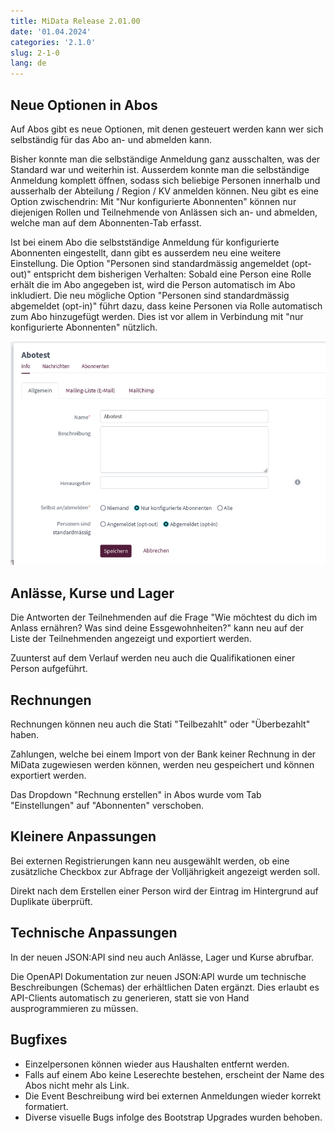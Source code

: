 ```yaml
---
title: MiData Release 2.01.00
date: '01.04.2024'
categories: '2.1.0'
slug: 2-1-0
lang: de
---
```


## Neue Optionen in Abos
Auf Abos gibt es neue Optionen, mit denen gesteuert werden kann wer sich selbständig für das Abo an- und abmelden kann.

Bisher konnte man die selbständige Anmeldung ganz ausschalten, was der Standard war und weiterhin ist. Ausserdem konnte man die selbständige Anmeldung komplett öffnen, sodass sich beliebige Personen innerhalb und ausserhalb der Abteilung / Region / KV anmelden können. Neu gibt es eine Option zwischendrin: Mit "Nur konfigurierte Abonnenten" können nur diejenigen Rollen und Teilnehmende von Anlässen sich an- und abmelden, welche man auf dem Abonnenten-Tab erfasst.

Ist bei einem Abo die selbstständige Anmeldung für konfigurierte Abonnenten eingestellt, dann gibt es ausserdem neu eine weitere Einstellung. Die Option "Personen sind standardmässig angemeldet (opt-out)" entspricht dem bisherigen Verhalten: Sobald eine Person eine Rolle erhält die im Abo angegeben ist, wird die Person automatisch im Abo inkludiert. Die neu mögliche Option "Personen sind standardmässig abgemeldet (opt-in)" führt dazu, dass keine Personen via Rolle automatisch zum Abo hinzugefügt werden. Dies ist vor allem in Verbindung mit "nur konfigurierte Abonnenten" nützlich.

![Neue Abo-Optionen](/images/releasenotes/abos_selbstanmeldung_de.png)

## Anlässe, Kurse und Lager
Die Antworten der Teilnehmenden auf die Frage "Wie möchtest du dich im Anlass ernähren? Was sind deine Essgewohnheiten?" kann neu auf der Liste der Teilnehmenden angezeigt und exportiert werden.

Zuunterst auf dem Verlauf werden neu auch die Qualifikationen einer Person aufgeführt.

## Rechnungen
Rechnungen können neu auch die Stati "Teilbezahlt" oder "Überbezahlt" haben.

Zahlungen, welche bei einem Import von der Bank keiner Rechnung in der MiData zugewiesen werden können, werden neu gespeichert und können exportiert werden.

Das Dropdown "Rechnung erstellen" in Abos wurde vom Tab "Einstellungen" auf "Abonnenten" verschoben.

## Kleinere Anpassungen
Bei externen Registrierungen kann neu ausgewählt werden, ob eine zusätzliche Checkbox zur Abfrage der Volljährigkeit angezeigt werden soll.

Direkt nach dem Erstellen einer Person wird der Eintrag im Hintergrund auf Duplikate überprüft.

## Technische Anpassungen
In der neuen JSON:API sind neu auch Anlässe, Lager und Kurse abrufbar.

Die OpenAPI Dokumentation zur neuen JSON:API wurde um technische Beschreibungen (Schemas) der erhältlichen Daten ergänzt. Dies erlaubt es API-Clients automatisch zu generieren, statt sie von Hand ausprogrammieren zu müssen.

## Bugfixes
- Einzelpersonen können wieder aus Haushalten entfernt werden.
- Falls auf einem Abo keine Leserechte bestehen, erscheint der Name des Abos nicht mehr als Link.
- Die Event Beschreibung wird bei externen Anmeldungen wieder korrekt formatiert.
- Diverse visuelle Bugs infolge des Bootstrap Upgrades wurden behoben.

